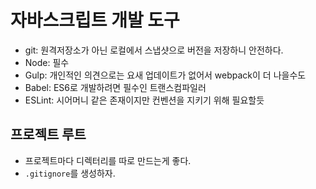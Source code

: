 # 자바스크립트 개발 도구 
* git: 원격저장소가 아닌 로컬에서 스냅샷으로 버전을 저장하니 안전하다.
* Node: 필수
* Gulp: 개인적인 의견으로는 요새 업데이트가 없어서 webpack이 더 나을수도
* Babel: ES6로 개발하려면 필수인 트랜스컴파일러
* ESLint: 시어머니 같은 존재이지만 컨벤션을 지키기 위해 필요할듯

## 프로젝트 루트
* 프로젝트마다 디렉터리를 따로 만드는게 좋다.
* `.gitignore`를 생성하자.